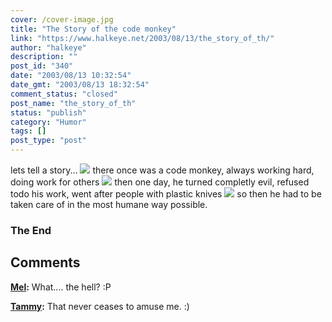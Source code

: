 ```yaml
---
cover: /cover-image.jpg
title: "The Story of the code monkey"
link: "https://www.halkeye.net/2003/08/13/the_story_of_th/"
author: "halkeye"
description: ""
post_id: "340"
date: "2003/08/13 10:32:54"
date_gmt: "2003/08/13 18:32:54"
comment_status: "closed"
post_name: "the_story_of_th"
status: "publish"
category: "Humor"
tags: []
post_type: "post"
---
```


lets tell a story... ![](http://farm3.static.flickr.com/2692/4202463656_140e4aa651_t.jpg) there once was a code monkey, always working hard, doing work for others ![](http://farm5.static.flickr.com/4007/4202464026_2bc3ee4381_t.jpg) then one day, he turned completly evil, refused todo his work, went after people with plastic knives ![](http://farm3.static.flickr.com/2582/4201706163_1b67517208_t.jpg) so then he had to be taken care of in the most humane way possible. 

### The End

## Comments

**[Mel](#66 "2003-08-14 13:57:09"):** What.... the hell? :P

**[Tammy](#67 "2003-08-16 01:35:53"):** That never ceases to amuse me. :)

